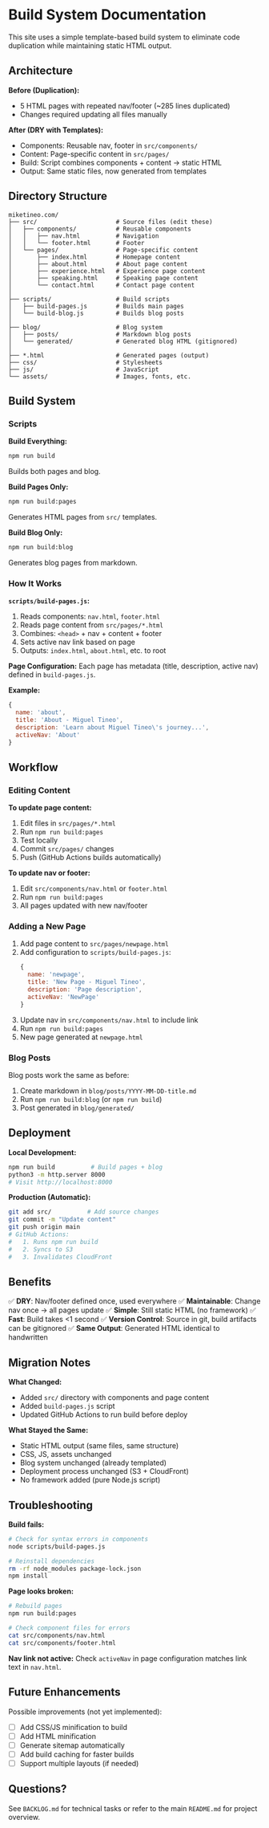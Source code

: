 # Build System Documentation

This site uses a simple template-based build system to eliminate code duplication while maintaining static HTML output.

## Architecture

**Before (Duplication):**
- 5 HTML pages with repeated nav/footer (~285 lines duplicated)
- Changes required updating all files manually

**After (DRY with Templates):**
- Components: Reusable nav, footer in `src/components/`
- Content: Page-specific content in `src/pages/`
- Build: Script combines components + content → static HTML
- Output: Same static files, now generated from templates

## Directory Structure

```
miketineo.com/
├── src/                      # Source files (edit these)
│   ├── components/           # Reusable components
│   │   ├── nav.html          # Navigation
│   │   └── footer.html       # Footer
│   └── pages/                # Page-specific content
│       ├── index.html        # Homepage content
│       ├── about.html        # About page content
│       ├── experience.html   # Experience page content
│       ├── speaking.html     # Speaking page content
│       └── contact.html      # Contact page content
│
├── scripts/                  # Build scripts
│   ├── build-pages.js        # Builds main pages
│   └── build-blog.js         # Builds blog posts
│
├── blog/                     # Blog system
│   ├── posts/                # Markdown blog posts
│   └── generated/            # Generated blog HTML (gitignored)
│
├── *.html                    # Generated pages (output)
├── css/                      # Stylesheets
├── js/                       # JavaScript
└── assets/                   # Images, fonts, etc.
```

## Build System

### Scripts

**Build Everything:**
```bash
npm run build
```
Builds both pages and blog.

**Build Pages Only:**
```bash
npm run build:pages
```
Generates HTML pages from `src/` templates.

**Build Blog Only:**
```bash
npm run build:blog
```
Generates blog pages from markdown.

### How It Works

**`scripts/build-pages.js`:**
1. Reads components: `nav.html`, `footer.html`
2. Reads page content from `src/pages/*.html`
3. Combines: `<head>` + nav + content + footer
4. Sets active nav link based on page
5. Outputs: `index.html`, `about.html`, etc. to root

**Page Configuration:**
Each page has metadata (title, description, active nav) defined in `build-pages.js`.

**Example:**
```javascript
{
  name: 'about',
  title: 'About - Miguel Tineo',
  description: 'Learn about Miguel Tineo\'s journey...',
  activeNav: 'About'
}
```

## Workflow

### Editing Content

**To update page content:**
1. Edit files in `src/pages/*.html`
2. Run `npm run build:pages`
3. Test locally
4. Commit `src/pages/` changes
5. Push (GitHub Actions builds automatically)

**To update nav or footer:**
1. Edit `src/components/nav.html` or `footer.html`
2. Run `npm run build:pages`
3. All pages updated with new nav/footer

### Adding a New Page

1. Add page content to `src/pages/newpage.html`
2. Add configuration to `scripts/build-pages.js`:
   ```javascript
   {
     name: 'newpage',
     title: 'New Page - Miguel Tineo',
     description: 'Page description',
     activeNav: 'NewPage'
   }
   ```
3. Update nav in `src/components/nav.html` to include link
4. Run `npm run build:pages`
5. New page generated at `newpage.html`

### Blog Posts

Blog posts work the same as before:
1. Create markdown in `blog/posts/YYYY-MM-DD-title.md`
2. Run `npm run build:blog` (or `npm run build`)
3. Post generated in `blog/generated/`

## Deployment

**Local Development:**
```bash
npm run build          # Build pages + blog
python3 -m http.server 8000
# Visit http://localhost:8000
```

**Production (Automatic):**
```bash
git add src/          # Add source changes
git commit -m "Update content"
git push origin main
# GitHub Actions:
#   1. Runs npm run build
#   2. Syncs to S3
#   3. Invalidates CloudFront
```

## Benefits

✅ **DRY**: Nav/footer defined once, used everywhere
✅ **Maintainable**: Change nav once → all pages update
✅ **Simple**: Still static HTML (no framework)
✅ **Fast**: Build takes <1 second
✅ **Version Control**: Source in git, build artifacts can be gitignored
✅ **Same Output**: Generated HTML identical to handwritten

## Migration Notes

**What Changed:**
- Added `src/` directory with components and page content
- Added `build-pages.js` script
- Updated GitHub Actions to run build before deploy

**What Stayed the Same:**
- Static HTML output (same files, same structure)
- CSS, JS, assets unchanged
- Blog system unchanged (already templated)
- Deployment process unchanged (S3 + CloudFront)
- No framework added (pure Node.js script)

## Troubleshooting

**Build fails:**
```bash
# Check for syntax errors in components
node scripts/build-pages.js

# Reinstall dependencies
rm -rf node_modules package-lock.json
npm install
```

**Page looks broken:**
```bash
# Rebuild pages
npm run build:pages

# Check component files for errors
cat src/components/nav.html
cat src/components/footer.html
```

**Nav link not active:**
Check `activeNav` in page configuration matches link text in `nav.html`.

## Future Enhancements

Possible improvements (not yet implemented):

- [ ] Add CSS/JS minification to build
- [ ] Add HTML minification
- [ ] Generate sitemap automatically
- [ ] Add build caching for faster builds
- [ ] Support multiple layouts (if needed)

## Questions?

See `BACKLOG.md` for technical tasks or refer to the main `README.md` for project overview.
